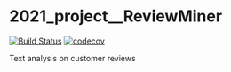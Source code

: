 # 2021_project__ReviewMiner

[![Build Status](https://travis-ci.org/tianyiwangnova/2021_project__ReviewMiner.svg?branch=main)](https://travis-ci.org/tianyiwangnova/2021_project__ReviewMiner)
[![codecov](https://codecov.io/gh/tianyiwangnova/2021_project__ReviewMiner/branch/main/graph/badge.svg?token=X8OKTSU13D)](https://codecov.io/gh/tianyiwangnova/2021_project__ReviewMiner)

Text analysis on customer reviews
